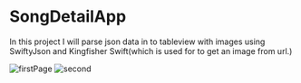 # SongDetailApp


In this project I will parse json data in to tableview with images using SwiftyJson and Kingfisher Swift(which is used for to get an image from url.)

![firstPage](https://user-images.githubusercontent.com/65831267/118807214-a1598a00-b8c5-11eb-96ae-894dcb471c4e.png)
![second](https://user-images.githubusercontent.com/65831267/118807739-4ecc9d80-b8c6-11eb-99c4-776beaab8d59.png)
